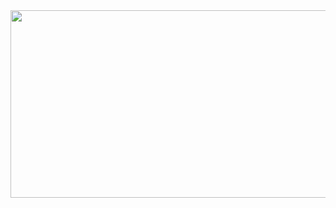 <a href="https://www.gitanimals.org/en_US?utm_medium=image&utm_source=munsohyeon&utm_content=farm">
<img
  src="https://render.gitanimals.org/farms/munsohyeon"
  width="700"
  height="300"
/>
</a>
